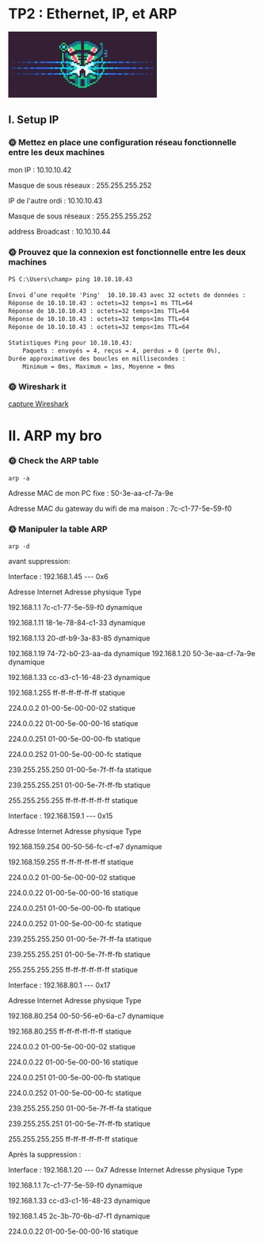 # TP2 : Ethernet, IP, et ARP

![Alt text](image.png)

## I. Setup IP

### 🌞 Mettez en place une configuration réseau fonctionnelle entre les deux machines

mon IP : 10.10.10.42

Masque de sous réseaux :  255.255.255.252

IP de l'autre ordi : 10.10.10.43

Masque de sous réseaux :  255.255.255.252

address Broadcast : 10.10.10.44

### 🌞 Prouvez que la connexion est fonctionnelle entre les deux machines

````
PS C:\Users\champ> ping 10.10.10.43

Envoi d’une requête 'Ping'  10.10.10.43 avec 32 octets de données :
Réponse de 10.10.10.43 : octets=32 temps=1 ms TTL=64
Réponse de 10.10.10.43 : octets=32 temps<1ms TTL=64
Réponse de 10.10.10.43 : octets=32 temps<1ms TTL=64
Réponse de 10.10.10.43 : octets=32 temps<1ms TTL=64

Statistiques Ping pour 10.10.10.43:
    Paquets : envoyés = 4, reçus = 4, perdus = 0 (perte 0%),
Durée approximative des boucles en millisecondes :
    Minimum = 0ms, Maximum = 1ms, Moyenne = 0ms
````

### 🌞 Wireshark it
 [capture Wireshark](./TP-réseaux2capture.pcapng)

# II. ARP my bro

### 🌞 Check the ARP table
 
```
arp -a
``` 
Adresse MAC de mon PC fixe :  50-3e-aa-cf-7a-9e

Adresse MAC du gateway du wifi de ma maison : 7c-c1-77-5e-59-f0

### 🌞 Manipuler la table ARP
```
arp -d
```
avant suppression:

Interface : 192.168.1.45 --- 0x6

  Adresse Internet      Adresse physique      Type

  192.168.1.1           7c-c1-77-5e-59-f0     dynamique
  
  192.168.1.11          18-1e-78-84-c1-33     dynamique
  
  192.168.1.13          20-df-b9-3a-83-85     dynamique
  
  192.168.1.19          74-72-b0-23-aa-da     dynamique
  192.168.1.20          50-3e-aa-cf-7a-9e     dynamique
  
  192.168.1.33          cc-d3-c1-16-48-23     dynamique
  
  192.168.1.255         ff-ff-ff-ff-ff-ff     statique
  
  224.0.0.2             01-00-5e-00-00-02     statique
  
  224.0.0.22            01-00-5e-00-00-16     statique
  
  224.0.0.251           01-00-5e-00-00-fb     statique
  
  224.0.0.252           01-00-5e-00-00-fc     statique
  
  
  239.255.255.250       01-00-5e-7f-ff-fa     statique
  
  239.255.255.251       01-00-5e-7f-ff-fb     statique
  
  255.255.255.255       ff-ff-ff-ff-ff-ff     statique

Interface : 192.168.159.1 --- 0x15
  
  Adresse Internet      Adresse physique      Type
  
  192.168.159.254       00-50-56-fc-cf-e7     dynamique
  
  192.168.159.255       ff-ff-ff-ff-ff-ff     statique
  
  224.0.0.2             01-00-5e-00-00-02     statique
  
  224.0.0.22            01-00-5e-00-00-16     statique
  
  224.0.0.251           01-00-5e-00-00-fb     statique
  
  224.0.0.252           01-00-5e-00-00-fc     statique
  
  239.255.255.250       01-00-5e-7f-ff-fa     statique
  
  239.255.255.251       01-00-5e-7f-ff-fb     statique
  
  255.255.255.255       ff-ff-ff-ff-ff-ff     statique

Interface : 192.168.80.1 --- 0x17
  
  Adresse Internet      Adresse physique      Type
  
  192.168.80.254        00-50-56-e0-6a-c7     dynamique
  
  192.168.80.255        ff-ff-ff-ff-ff-ff     statique
  
  224.0.0.2             01-00-5e-00-00-02     statique
  
  224.0.0.22            01-00-5e-00-00-16     statique
  
  224.0.0.251           01-00-5e-00-00-fb     statique
  
  224.0.0.252           01-00-5e-00-00-fc     statique
  
  239.255.255.250       01-00-5e-7f-ff-fa     statique
  
  239.255.255.251       01-00-5e-7f-ff-fb     statique
  
  255.255.255.255       ff-ff-ff-ff-ff-ff     statique

Après la suppression :

Interface : 192.168.1.20 --- 0x7
  Adresse Internet      Adresse physique      Type
  
  192.168.1.1           7c-c1-77-5e-59-f0     dynamique
  
  192.168.1.33          cc-d3-c1-16-48-23     dynamique
  
  192.168.1.45          2c-3b-70-6b-d7-f1     dynamique
  
  224.0.0.22            01-00-5e-00-00-16     statique
